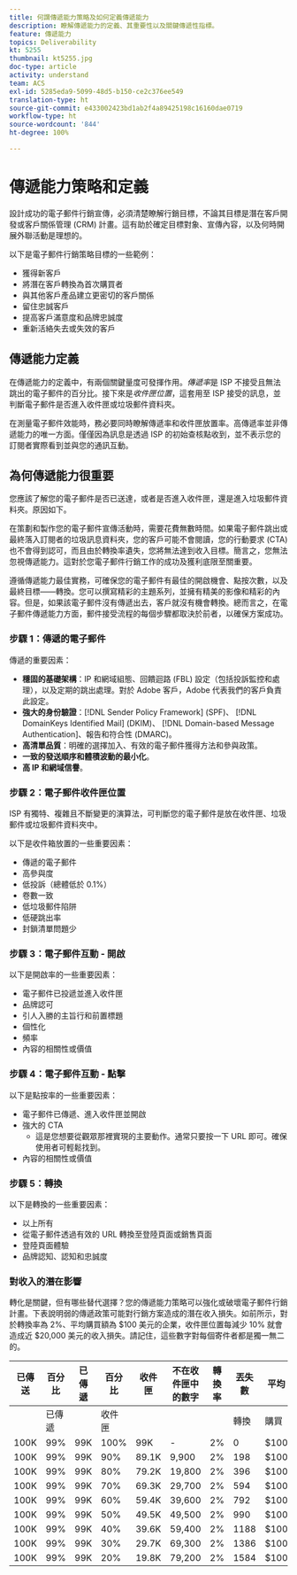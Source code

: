 ```yaml
---
title: 何謂傳遞能力策略及如何定義傳遞能力
description: 瞭解傳遞能力的定義、其重要性以及關鍵傳遞性指標。
feature: 傳遞能力
topics: Deliverability
kt: 5255
thumbnail: kt5255.jpg
doc-type: article
activity: understand
team: ACS
exl-id: 5285eda9-5099-48d5-b150-ce2c376ee549
translation-type: ht
source-git-commit: e433002423bd1ab2f4a89425198c16160dae0719
workflow-type: ht
source-wordcount: '844'
ht-degree: 100%

---
```


# 傳遞能力策略和定義

設計成功的電子郵件行銷宣傳，必須清楚瞭解行銷目標，不論其目標是潛在客戶開發或客戶關係管理 (CRM) 計畫。這有助於確定目標對象、宣傳內容，以及何時開展外聯活動是理想的。

以下是電子郵件行銷策略目標的一些範例：

* 獲得新客戶
* 將潛在客戶轉換為首次購買者
* 與其他客戶產品建立更密切的客戶關係
* 留住忠誠客戶
* 提高客戶滿意度和品牌忠誠度
* 重新活絡失去或失效的客戶

## 傳遞能力定義

在傳遞能力的定義中，有兩個關鍵量度可發揮作用。*傳遞率*&#x200B;是 ISP 不接受且無法跳出的電子郵件的百分比。接下來是&#x200B;*收件匣位置*，這套用至 ISP 接受的訊息，並判斷電子郵件是否進入收件匣或垃圾郵件資料夾。

在測量電子郵件效能時，務必要同時瞭解傳遞率和收件匣放置率。高傳遞率並非傳遞能力的唯一方面。僅僅因為訊息是透過 ISP 的初始查核點收到，並不表示您的訂閱者實際看到並與您的通訊互動。

## 為何傳遞能力很重要

您應該了解您的電子郵件是否已送達，或者是否進入收件匣，還是進入垃圾郵件資料夾。原因如下。

在策劃和製作您的電子郵件宣傳活動時，需要花費無數時間。如果電子郵件跳出或最終落入訂閱者的垃圾訊息資料夾，您的客戶可能不會閱讀，您的行動要求 (CTA) 也不會得到認可，而且由於轉換率遺失，您將無法達到收入目標。簡言之，您無法忽視傳遞能力。這對於您電子郵件行銷工作的成功及獲利底限至關重要。

遵循傳遞能力最佳實務，可確保您的電子郵件有最佳的開啟機會、點按次數，以及最終目標——轉換。您可以撰寫精彩的主題系列，並擁有精美的影像和精彩的內容。但是，如果該電子郵件沒有傳遞出去，客戶就沒有機會轉換。總而言之，在電子郵件傳遞能力方面，郵件接受流程的每個步驟都取決於前者，以確保方案成功。

### 步驟 1：傳遞的電子郵件

傳遞的重要因素：

* **穩固的基礎架構**：IP 和網域組態、回饋迴路 (FBL) 設定（包括投訴監控和處理），以及定期的跳出處理。對於 Adobe 客戶，Adobe 代表我們的客戶負責此設定。
* **強大的身份驗證**：[!DNL Sender Policy Framework] (SPF)、 [!DNL DomainKeys Identified Mail] (DKIM)、 [!DNL Domain-based Message Authentication]、報告和符合性 (DMARC)。
* **高清單品質**：明確的選擇加入、有效的電子郵件獲得方法和參與政策。
* **一致的發送順序和體積波動的最小化**。
* **高 IP 和網域信譽**。

### 步驟 2：電子郵件收件匣位置

ISP 有獨特、複雜且不斷變更的演算法，可判斷您的電子郵件是放在收件匣、垃圾郵件或垃圾郵件資料夾中。

以下是收件箱放置的一些重要因素：

* 傳遞的電子郵件
* 高參與度
* 低投訴（總體低於 0.1%）
* 卷數一致
* 低垃圾郵件陷阱
* 低硬跳出率
* 封鎖清單問題少

### 步驟 3：電子郵件互動 - 開啟

以下是開啟率的一些重要因素：

* 電子郵件已投遞並進入收件匣
* 品牌認可
* 引人入勝的主旨行和前置標題
* 個性化
* 頻率
* 內容的相關性或價值

### 步驟 4：電子郵件互動 - 點擊

以下是點按率的一些重要因素：

* 電子郵件已傳遞、進入收件匣並開啟
* 強大的 CTA
   * 這是您想要從觀眾那裡實現的主要動作。通常只要按一下 URL 即可。確保使用者可輕鬆找到。
* 內容的相關性或價值

### 步驟 5：轉換

以下是轉換的一些重要因素：

* 以上所有
* 從電子郵件透過有效的 URL 轉換至登陸頁面或銷售頁面
* 登陸頁面體驗
* 品牌認知、認知和忠誠度

### 對收入的潛在影響

轉化是關鍵，但有哪些替代選擇？您的傳遞能力策略可以強化或破壞電子郵件行銷計畫。下表說明弱的傳遞政策可能對行銷方案造成的潛在收入損失。如前所示，對於轉換率為 2%、平均購買額為 $100 美元的企業，收件匣位置每減少 10% 就會造成近 $20,000 美元的收入損失。請記住，這些數字對每個寄件者都是獨一無二的。

| 已傳送 | 百分比 | 已傳遞 | 百分比 | 收件匣 | 不在收件匣中的數字 | 轉換率 | 丟失數 | 平均 | 丟失 |
|------|-----------|-----------|----------|-------|---------------------|-----------------|-----------------|----------|-----------|
|  | 已傳遞 |  | 收件匣 |  |  |  | 轉換 | 購買 | 收入 |
| 100K | 99% | 99K | 100% | 99K | - | 2% | 0 | $100 | $ - |
| 100K | 99% | 99K | 90% | 89.1K | 9,900 | 2% | 198 | $100 | $19,800 |
| 100K | 99% | 99K | 80% | 79.2K | 19,800 | 2% | 396 | $100 | $39,600 |
| 100K | 99% | 99K | 70% | 69.3K | 29,700 | 2% | 594 | $100 | $59,400 |
| 100K | 99% | 99K | 60% | 59.4K | 39,600 | 2% | 792 | $100 | $79,200 |
| 100K | 99% | 99K | 50% | 49.5K | 49,500 | 2% | 990 | $100 | $99,000 |
| 100K | 99% | 99K | 40% | 39.6K | 59,400 | 2% | 1188 | $100 | $118,800 |
| 100K | 99% | 99K | 30% | 29.7K | 69,300 | 2% | 1386 | $100 | $138,600 |
| 100K | 99% | 99K | 20% | 19.8K | 79,200 | 2% | 1584 | $100 | $158,400 |
